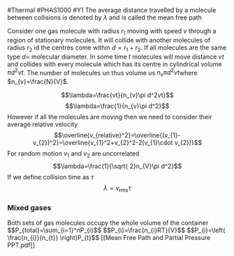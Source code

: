 #Thermal #PHAS1000 #Y1 
The average distance travelled by a molecule between collisions is denoted by $\lambda$ and is called the mean free path

Consider one gas molecule with radius $r_{1}$ moving with speed $v$ through a region of stationary molecules. It will collide with another molecules of radius $r_2$ id the centres come within $d=r_1+r_2$. If all molecules are the same type $d=$ molecular diameter. In some time $t$ molecules will move distance $vt$ and collides with every molecule which has its centre in cylindrical volume $\pi d^2vt$. The number of molecules un thus volume us $n_{v}\pi d^2vt$where $n_{v}=\frac{N}{V}$.

$$\lambda=\frac{vt}{n_{v}\pi d^2vt}$$
$$\lambda=\frac{1}{n_{v}\pi d^2}$$
However if all the molecules are moving then we need to consider their average relative velocity
$$\overline{v_{relative}^2}=\overline{(v_{1}-v_{2})^2}=\overline{v_{1}^2+v_{2}^2-2(v_{1}\cdot v_{2})}$$
For random motion $v_{1}$ and $v_{2}$ are uncorrelated
$$\lambda=\frac{1}{\sqrt{ 2}n_{V}\pi d^2}$$
If we define collision time as $\tau$
$$\lambda=v_{rms}\tau$$
<h3>Mixed gases</h3>Both sets of gas molecules occupy the whole volume of the container
$$P_{total}=\sum_{i=1}^nP_{i}$$
$$P_{i}=\frac{n_{i}RT}{V}$$
$$P_{i}=\left( \frac{n_{i}}{n_{t}} \right)P_{t}$$
[[Mean Free Path and Partial Pressure PPT.pdf]]
